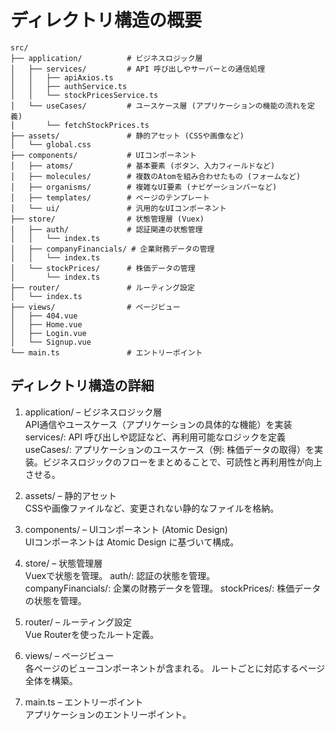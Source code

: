 # ディレクトリ構造の概要

```plaintext
src/
├── application/          # ビジネスロジック層
│   ├── services/         # API 呼び出しやサーバーとの通信処理
│   │   ├── apiAxios.ts
│   │   ├── authService.ts
│   │   └── stockPricesService.ts
│   └── useCases/         # ユースケース層 (アプリケーションの機能の流れを定義)
│       └── fetchStockPrices.ts
├── assets/               # 静的アセット (CSSや画像など)
│   └── global.css
├── components/           # UIコンポーネント
│   ├── atoms/            # 基本要素 (ボタン、入力フィールドなど)
│   ├── molecules/        # 複数のAtomを組み合わせたもの (フォームなど)
│   ├── organisms/        # 複雑なUI要素 (ナビゲーションバーなど)
│   ├── templates/        # ページのテンプレート
│   └── ui/               # 汎用的なUIコンポーネント
├── store/                # 状態管理層 (Vuex)
│   ├── auth/             # 認証関連の状態管理
│   │   └── index.ts
│   ├── companyFinancials/ # 企業財務データの管理
│   │   └── index.ts
│   └── stockPrices/      # 株価データの管理
│       └── index.ts
├── router/               # ルーティング設定
│   └── index.ts
├── views/                # ページビュー
│   ├── 404.vue
│   ├── Home.vue
│   ├── Login.vue
│   └── Signup.vue
└── main.ts               # エントリーポイント
```

## ディレクトリ構造の詳細

1. application/ – ビジネスロジック層<br>
   API通信やユースケース（アプリケーションの具体的な機能）を実装<br>
   services/: API 呼び出しや認証など、再利用可能なロジックを定義<br>
   useCases/: アプリケーションのユースケース（例: 株価データの取得）を実装。ビジネスロジックのフローをまとめることで、可読性と再利用性が向上させる。

2. assets/ – 静的アセット<br>
   CSSや画像ファイルなど、変更されない静的なファイルを格納。

3. components/ – UIコンポーネント (Atomic Design)<br>
   UIコンポーネントは Atomic Design に基づいて構成。

4. store/ – 状態管理層<br>
   Vuexで状態を管理。
   auth/: 認証の状態を管理。<br>
   companyFinancials/: 企業の財務データを管理。
   stockPrices/: 株価データの状態を管理。

5. router/ – ルーティング設定<br>
   Vue Routerを使ったルート定義。

6. views/ – ページビュー<br>
   各ページのビューコンポーネントが含まれる。
   ルートごとに対応するページ全体を構築。

7. main.ts – エントリーポイント<br>
   アプリケーションのエントリーポイント。
